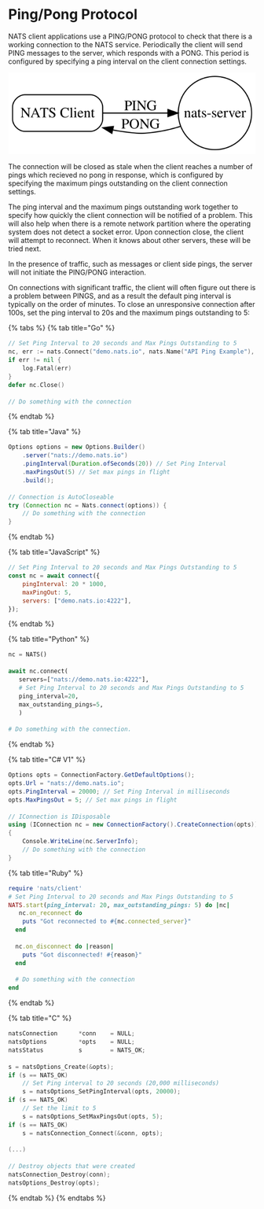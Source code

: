 # Ping/Pong Protocol

NATS client applications use a PING/PONG protocol to check that there is a working connection to the NATS service. Periodically the client will send PING messages to the server, which responds with a PONG. This period is configured by specifying a ping interval on the client connection settings.

![](../../../.gitbook/assets/pingpong.svg)

The connection will be closed as stale when the client reaches a number of pings which recieved no pong in response, which is configured by specifying the maximum pings outstanding on the client connection settings.

The ping interval and the maximum pings outstanding work together to specify how quickly the client connection will be notified of a problem. This will also help when there is a remote network partition where the operating system does not detect a socket error. Upon connection close, the client will attempt to reconnect. When it knows about other servers, these will be tried next.

In the presence of traffic, such as messages or client side pings, the server will not initiate the PING/PONG interaction.

On connections with significant traffic, the client will often figure out there is a problem between PINGS, and as a result the default ping interval is typically on the order of minutes. To close an unresponsive connection after 100s, set the ping interval to 20s and the maximum pings outstanding to 5:

{% tabs %}
{% tab title="Go" %}
```go
// Set Ping Interval to 20 seconds and Max Pings Outstanding to 5
nc, err := nats.Connect("demo.nats.io", nats.Name("API Ping Example"), nats.PingInterval(20*time.Second), nats.MaxPingsOutstanding(5))
if err != nil {
    log.Fatal(err)
}
defer nc.Close()

// Do something with the connection
```
{% endtab %}

{% tab title="Java" %}
```java
Options options = new Options.Builder()
    .server("nats://demo.nats.io")
    .pingInterval(Duration.ofSeconds(20)) // Set Ping Interval
    .maxPingsOut(5) // Set max pings in flight
    .build();

// Connection is AutoCloseable
try (Connection nc = Nats.connect(options)) {
    // Do something with the connection
}
```
{% endtab %}

{% tab title="JavaScript" %}
```javascript
// Set Ping Interval to 20 seconds and Max Pings Outstanding to 5
const nc = await connect({
    pingInterval: 20 * 1000,
    maxPingOut: 5,
    servers: ["demo.nats.io:4222"],
});
```
{% endtab %}

{% tab title="Python" %}
```python
nc = NATS()

await nc.connect(
   servers=["nats://demo.nats.io:4222"],
   # Set Ping Interval to 20 seconds and Max Pings Outstanding to 5
   ping_interval=20,
   max_outstanding_pings=5,
   )

# Do something with the connection.
```
{% endtab %}

{% tab title="C# V1" %}
```csharp
Options opts = ConnectionFactory.GetDefaultOptions();
opts.Url = "nats://demo.nats.io";
opts.PingInterval = 20000; // Set Ping Interval in milliseconds
opts.MaxPingsOut = 5; // Set max pings in flight

// IConnection is IDisposable
using (IConnection nc = new ConnectionFactory().CreateConnection(opts))
{
    Console.WriteLine(nc.ServerInfo);
    // Do something with the connection
}
```

{% tab title="Ruby" %}
```ruby
require 'nats/client'
# Set Ping Interval to 20 seconds and Max Pings Outstanding to 5
NATS.start(ping_interval: 20, max_outstanding_pings: 5) do |nc|
   nc.on_reconnect do
    puts "Got reconnected to #{nc.connected_server}"
  end

  nc.on_disconnect do |reason|
    puts "Got disconnected! #{reason}"
  end

  # Do something with the connection
end
```
{% endtab %}

{% tab title="C" %}
```c
natsConnection      *conn    = NULL;
natsOptions         *opts    = NULL;
natsStatus          s        = NATS_OK;

s = natsOptions_Create(&opts);
if (s == NATS_OK)
    // Set Ping interval to 20 seconds (20,000 milliseconds)
    s = natsOptions_SetPingInterval(opts, 20000);
if (s == NATS_OK)
    // Set the limit to 5
    s = natsOptions_SetMaxPingsOut(opts, 5);
if (s == NATS_OK)
    s = natsConnection_Connect(&conn, opts);

(...)

// Destroy objects that were created
natsConnection_Destroy(conn);
natsOptions_Destroy(opts);
```
{% endtab %}
{% endtabs %}

